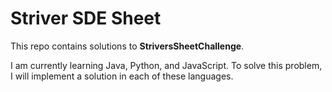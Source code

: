 # Striver SDE Sheet

This repo contains solutions to **StriversSheetChallenge**.

I am currently learning Java, Python, and JavaScript. 
To solve this problem, I will implement a solution in each of these languages.